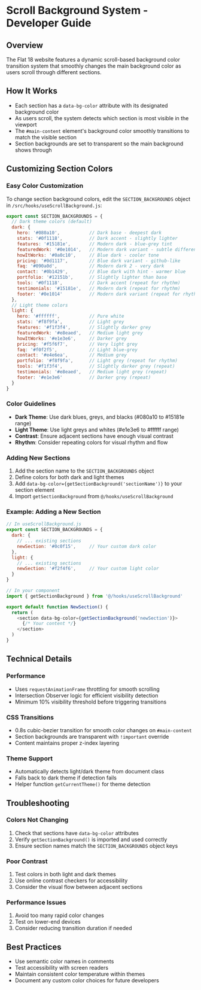 # Scroll Background System - Developer Guide

## Overview
The Flat 18 website features a dynamic scroll-based background color transition system that smoothly changes the main background color as users scroll through different sections.

## How It Works
- Each section has a `data-bg-color` attribute with its designated background color
- As users scroll, the system detects which section is most visible in the viewport
- The `#main-content` element's background color smoothly transitions to match the visible section
- Section backgrounds are set to transparent so the main background shows through

## Customizing Section Colors

### Easy Color Customization
To change section background colors, edit the `SECTION_BACKGROUNDS` object in `/src/hooks/useScrollBackground.js`:

```javascript
export const SECTION_BACKGROUNDS = {
  // Dark theme colors (default)
  dark: {
    hero: '#080a10',           // Dark base - deepest dark
    stats: '#0f1118',          // Dark accent - slightly lighter
    features: '#15181e',       // Modern dark - blue-grey tint
    featuredWork: '#0e1014',   // Modern dark variant - subtle difference
    howItWorks: '#0a0c10',     // Blue dark - cooler tone
    pricing: '#0d1117',        // Blue dark variant - github-like
    faq: '#090a0d',            // Modern dark 2 - very dark
    contact: '#0b1429',        // Blue dark with hint - warmer blue
    portfolio: '#12151b',      // Slightly lighter than base
    tools: '#0f1118',          // Dark accent (repeat for rhythm)
    testimonials: '#15181e',   // Modern dark (repeat for rhythm)
    footer: '#0e1014'          // Modern dark variant (repeat for rhythm)
  },
  // Light theme colors
  light: {
    hero: '#ffffff',           // Pure white
    stats: '#f8f9fa',          // Light grey
    features: '#f1f3f4',       // Slightly darker grey
    featuredWork: '#e8eaed',   // Medium light grey
    howItWorks: '#e1e3e6',     // Darker grey
    pricing: '#f5f6f7',        // Very light grey
    faq: '#f0f2f5',            // Light blue-grey
    contact: '#e4e6ea',        // Medium grey
    portfolio: '#f8f9fa',      // Light grey (repeat for rhythm)
    tools: '#f1f3f4',          // Slightly darker grey (repeat)
    testimonials: '#e8eaed',   // Medium light grey (repeat)
    footer: '#e1e3e6'          // Darker grey (repeat)
  }
}
```

### Color Guidelines
- **Dark Theme**: Use dark blues, greys, and blacks (#080a10 to #15181e range)
- **Light Theme**: Use light greys and whites (#e1e3e6 to #ffffff range)
- **Contrast**: Ensure adjacent sections have enough visual contrast
- **Rhythm**: Consider repeating colors for visual rhythm and flow

### Adding New Sections
1. Add the section name to the `SECTION_BACKGROUNDS` object
2. Define colors for both dark and light themes
3. Add `data-bg-color={getSectionBackground('sectionName')}` to your section element
4. Import `getSectionBackground` from `@/hooks/useScrollBackground`

### Example: Adding a New Section
```javascript
// In useScrollBackground.js
export const SECTION_BACKGROUNDS = {
  dark: {
    // ... existing sections
    newSection: '#0c0f15',     // Your custom dark color
  },
  light: {
    // ... existing sections  
    newSection: '#f2f4f6',     // Your custom light color
  }
}

// In your component
import { getSectionBackground } from '@/hooks/useScrollBackground'

export default function NewSection() {
  return (
    <section data-bg-color={getSectionBackground('newSection')}>
      {/* Your content */}
    </section>
  )
}
```

## Technical Details

### Performance
- Uses `requestAnimationFrame` throttling for smooth scrolling
- Intersection Observer logic for efficient visibility detection
- Minimum 10% visibility threshold before triggering transitions

### CSS Transitions
- 0.8s cubic-bezier transition for smooth color changes on `#main-content`
- Section backgrounds are transparent with `!important` override
- Content maintains proper z-index layering

### Theme Support
- Automatically detects light/dark theme from document class
- Falls back to dark theme if detection fails
- Helper function `getCurrentTheme()` for theme detection

## Troubleshooting

### Colors Not Changing
1. Check that sections have `data-bg-color` attributes
2. Verify `getSectionBackground()` is imported and used correctly
3. Ensure section names match the `SECTION_BACKGROUNDS` object keys

### Poor Contrast
1. Test colors in both light and dark themes
2. Use online contrast checkers for accessibility
3. Consider the visual flow between adjacent sections

### Performance Issues
1. Avoid too many rapid color changes
2. Test on lower-end devices
3. Consider reducing transition duration if needed

## Best Practices
- Use semantic color names in comments
- Test accessibility with screen readers
- Maintain consistent color temperature within themes
- Document any custom color choices for future developers

